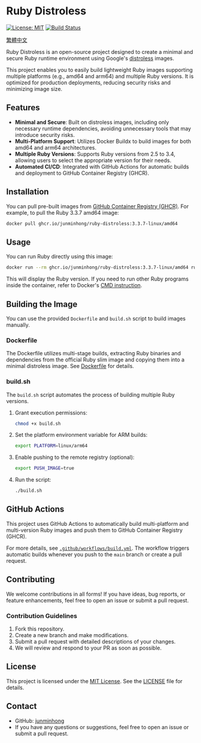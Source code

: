 # Ruby Distroless
[![License: MIT](https://img.shields.io/badge/License-MIT-blue.svg)](LICENSE)
[![Build Status](https://github.com/junminhong/ruby-distroless/actions/workflows/build.yml/badge.svg)](https://github.com/junminhong/ruby-distroless/actions)

[繁體中文](README_zh_hant.md)

Ruby Distroless is an open-source project designed to create a minimal and secure Ruby runtime environment using Google's [distroless](https://github.com/GoogleContainerTools/distroless) images.

This project enables you to easily build lightweight Ruby images supporting multiple platforms (e.g., amd64 and arm64) and multiple Ruby versions. It is optimized for production deployments, reducing security risks and minimizing image size.

## Features
- **Minimal and Secure**: Built on distroless images, including only necessary runtime dependencies, avoiding unnecessary tools that may introduce security risks.
- **Multi-Platform Support**: Utilizes Docker Buildx to build images for both amd64 and arm64 architectures.
- **Multiple Ruby Versions**: Supports Ruby versions from 2.5 to 3.4, allowing users to select the appropriate version for their needs.
- **Automated CI/CD**: Integrated with GitHub Actions for automatic builds and deployment to GitHub Container Registry (GHCR).

## Installation
You can pull pre-built images from [GitHub Container Registry (GHCR)](https://ghcr.io). For example, to pull the Ruby 3.3.7 amd64 image:

```bash
docker pull ghcr.io/junminhong/ruby-distroless:3.3.7-linux/amd64
```

## Usage
You can run Ruby directly using this image:

```bash
docker run --rm ghcr.io/junminhong/ruby-distroless:3.3.7-linux/amd64 ruby -v
```

This will display the Ruby version. If you need to run other Ruby programs inside the container, refer to Docker's [CMD instruction](https://docs.docker.com/engine/reference/builder/#cmd).

## Building the Image
You can use the provided `Dockerfile` and `build.sh` script to build images manually.

### Dockerfile
The Dockerfile utilizes multi-stage builds, extracting Ruby binaries and dependencies from the official Ruby slim image and copying them into a minimal distroless image. See [Dockerfile](./Dockerfile) for details.

### build.sh
The `build.sh` script automates the process of building multiple Ruby versions.

1. Grant execution permissions:
   ```bash
   chmod +x build.sh
   ```
2. Set the platform environment variable for ARM builds:
   ```bash
   export PLATFORM=linux/arm64
   ```
3. Enable pushing to the remote registry (optional):
   ```bash
   export PUSH_IMAGE=true
   ```
4. Run the script:
   ```bash
   ./build.sh
   ```

## GitHub Actions
This project uses GitHub Actions to automatically build multi-platform and multi-version Ruby images and push them to GitHub Container Registry (GHCR).

For more details, see [`.github/workflows/build.yml`](./.github/workflows/build.yml). The workflow triggers automatic builds whenever you push to the `main` branch or create a pull request.

## Contributing
We welcome contributions in all forms! If you have ideas, bug reports, or feature enhancements, feel free to open an issue or submit a pull request.

### Contribution Guidelines
1. Fork this repository.
2. Create a new branch and make modifications.
3. Submit a pull request with detailed descriptions of your changes.
4. We will review and respond to your PR as soon as possible.

## License
This project is licensed under the [MIT License](LICENSE.md). See the [LICENSE](LICENSE.md) file for details.

## Contact
- GitHub: [junminhong](https://github.com/junminhong)
- If you have any questions or suggestions, feel free to open an issue or submit a pull request.
